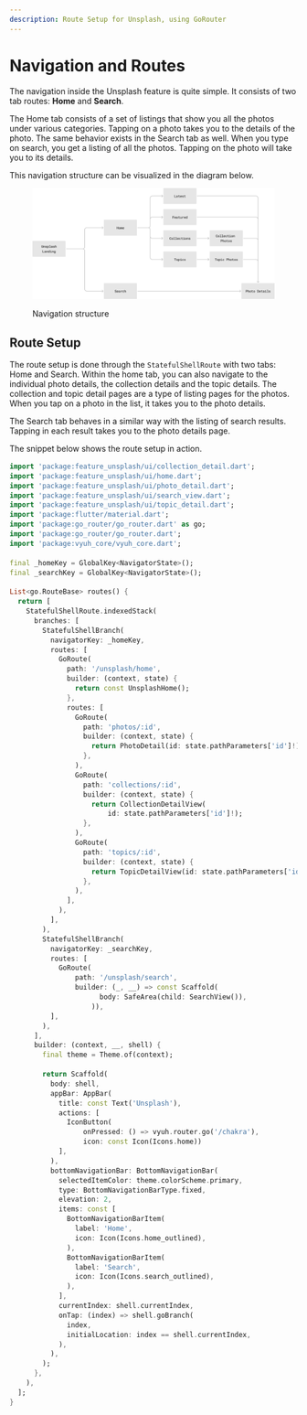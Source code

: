 ```yaml
---
description: Route Setup for Unsplash, using GoRouter
---
```


# Navigation and Routes

The navigation inside the Unsplash feature is quite simple. It consists of two tab routes: **Home** and **Search**.&#x20;

The Home tab consists of a set of listings that show you all the photos under various categories. Tapping on a photo takes you to the details of the photo. The same behavior exists in the Search tab as well. When you type on search, you get a listing of all the photos. Tapping on the photo will take you to its details.

This navigation structure can be visualized in the diagram below.

<figure><img src="../../.gitbook/assets/image (1).png" alt=""><figcaption><p>Navigation structure</p></figcaption></figure>

## Route Setup

The route setup is done through the `StatefulShellRoute` with two tabs: Home and Search. Within the home tab, you can also navigate to the individual photo details, the collection details and the topic details. The collection and topic detail pages are a type of listing pages for the photos. When you tap on a photo in the list, it takes you to the photo details.

The Search tab behaves in a similar way with the listing of search results. Tapping in each result takes you to the photo details page.

The snippet below shows the route setup in action.

```dart
import 'package:feature_unsplash/ui/collection_detail.dart';
import 'package:feature_unsplash/ui/home.dart';
import 'package:feature_unsplash/ui/photo_detail.dart';
import 'package:feature_unsplash/ui/search_view.dart';
import 'package:feature_unsplash/ui/topic_detail.dart';
import 'package:flutter/material.dart';
import 'package:go_router/go_router.dart' as go;
import 'package:go_router/go_router.dart';
import 'package:vyuh_core/vyuh_core.dart';

final _homeKey = GlobalKey<NavigatorState>();
final _searchKey = GlobalKey<NavigatorState>();

List<go.RouteBase> routes() {
  return [
    StatefulShellRoute.indexedStack(
      branches: [
        StatefulShellBranch(
          navigatorKey: _homeKey,
          routes: [
            GoRoute(
              path: '/unsplash/home',
              builder: (context, state) {
                return const UnsplashHome();
              },
              routes: [
                GoRoute(
                  path: 'photos/:id',
                  builder: (context, state) {
                    return PhotoDetail(id: state.pathParameters['id']!);
                  },
                ),
                GoRoute(
                  path: 'collections/:id',
                  builder: (context, state) {
                    return CollectionDetailView(
                        id: state.pathParameters['id']!);
                  },
                ),
                GoRoute(
                  path: 'topics/:id',
                  builder: (context, state) {
                    return TopicDetailView(id: state.pathParameters['id']!);
                  },
                ),
              ],
            ),
          ],
        ),
        StatefulShellBranch(
          navigatorKey: _searchKey,
          routes: [
            GoRoute(
                path: '/unsplash/search',
                builder: (_, __) => const Scaffold(
                      body: SafeArea(child: SearchView()),
                    )),
          ],
        ),
      ],
      builder: (context, __, shell) {
        final theme = Theme.of(context);

        return Scaffold(
          body: shell,
          appBar: AppBar(
            title: const Text('Unsplash'),
            actions: [
              IconButton(
                  onPressed: () => vyuh.router.go('/chakra'),
                  icon: const Icon(Icons.home))
            ],
          ),
          bottomNavigationBar: BottomNavigationBar(
            selectedItemColor: theme.colorScheme.primary,
            type: BottomNavigationBarType.fixed,
            elevation: 2,
            items: const [
              BottomNavigationBarItem(
                label: 'Home',
                icon: Icon(Icons.home_outlined),
              ),
              BottomNavigationBarItem(
                label: 'Search',
                icon: Icon(Icons.search_outlined),
              ),
            ],
            currentIndex: shell.currentIndex,
            onTap: (index) => shell.goBranch(
              index,
              initialLocation: index == shell.currentIndex,
            ),
          ),
        );
      },
    ),
  ];
}

```
